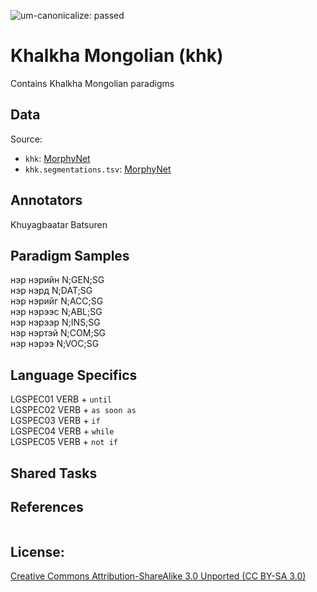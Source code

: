 ![um-canonicalize: passed](https://img.shields.io/badge/um--canonicalize-passed-brightgreen.svg "um-canonicalize: passed")

# Khalkha Mongolian (khk)

Contains Khalkha Mongolian paradigms 


## Data

Source:
- `khk`: [MorphyNet](http://github.com/kbatsuren/MorphyNet)
- `khk.segmentations.tsv`: [MorphyNet](http://github.com/kbatsuren/MorphyNet)

## Annotators

Khuyagbaatar Batsuren

## Paradigm Samples
нэр	нэрийн	N;GEN;SG <br/>
нэр	нэрд	N;DAT;SG <br/>
нэр	нэрийг	N;ACC;SG <br/>
нэр	нэрээс	N;ABL;SG <br/>
нэр	нэрээр	N;INS;SG <br/>
нэр	нэртэй	N;COM;SG <br/>
нэр	нэрээ	N;VOC;SG <br/>

## Language Specifics
LGSPEC01 VERB + `until` <br />
LGSPEC02 VERB + `as soon as` <br />
LGSPEC03 VERB + `if` <br />
LGSPEC04 VERB + `while` <br />
LGSPEC05 VERB + `not if` <br />

## Shared Tasks


## References
```

```

## License: 
 [Creative Commons Attribution-ShareAlike 3.0 Unported (CC BY-SA 3.0)](https://creativecommons.org/licenses/by-sa/3.0/)

